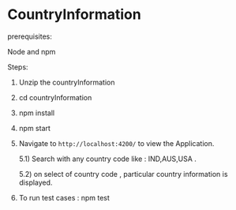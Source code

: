 # CountryInformation

prerequisites:

Node and npm

Steps:

1) Unzip the countryInformation 

2) cd countryInformation

3) npm install

4) npm start 

5) Navigate to `http://localhost:4200/` to view the Application.

    5.1) Search with any country code like : IND,AUS,USA .

    5.2) on select of country code , particular country information is displayed.

6) To run test cases : npm test 

